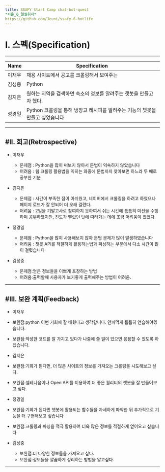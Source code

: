 ```yaml
---
title: SSAFY Start Camp chat-bot-quest
*서울_6_일필휘지*
https://github.com/Jeuni/ssafy-6-hotlife
---
```


# I. 스펙(Specification)
--------------------------

|Name|Specification|
|------|-----------|
|이재우|채용 사이트에서 공고를 크롤링해서 보여주는 |
|김성중|Python|
|김지은|원하는 지역을 검색하면 숙소의 정보를 알려주는 챗봇을 만들고자 했다.|
|정경일|Python 크롤링을 통해 냉장고 레시피를 알려주는 기능의 챗봇을 만들고 싶었습니다|

--------------------------

#II. 회고(Retrospective)
--------------------------

+ 이재우
  + 문제점 : Python을 많이 써보지 않아서 문법이 익숙하지 않았습니다
  + 어려움 : 웹 크롤링 활용법을 익히는 와중에 문법까지 찾아보면 하느라 두 배로 공부한 기분

+ 김지은
  + 문제점 : 시간이 부족한 점이 아쉬웠고, 네이버에서 크롤링을 하려고 하였으나 페이지 로드가 잘 안되어 더 오래 걸렸다.
  + 어려움 : 2일을 기말고사로 참여하지 못하여서 쉬는 시간에 틈틈히 미션을 수행하며 공부하였지만, 진도가 빨랐던 탓에 따라가는 데에 조금 어려움이 있었다.

+ 정경일
  + 문제점 : Python을 많이 사용해보지 않아 문법 문제가 많이 발생하였습니다
  + 어려움 : 챗봇 API를 적절하게 활용하는법과 파싱하는 부분에서 다소 시간이 많이 걸렸습니다
 
+ 김성중
  + 문제점:얻은 정보들을 이쁘게 포장하는 방법
  + 어려움:출력할때 사용자가 보기좋게 출력해주는 방법이 어려움.

 
--------------------------

#III. 보완 계획(Feedback)
--------------------------

+ 이재우
 + 보완점:python 이번 기회에 잘 배웠다고 생각합니다. 안까먹게 틈틈히 연습해야겠습니다.
 + 보완점:작성한 코드를 잘 가지고 있다가 나중에 쓸 일이 있으면 응용할 수 있도록 하겠습니다.

+ 김지은
 + 보완점:기회가 된다면, 더 많은 사이트의 정보를 가져오는 크롤링을 시도해보고 싶다.
 + 보완점:셀레니움이나 Open API를 이용하여 더 좋은 퀄리티의 챗봇을 잘 만들어보고 싶다.

+ 정경일
 + 보완점:기회가 된다면 챗봇에 활용되는 함수들을 자세하게 파악한 뒤 추가적으로 기능을 더 구현해보고 싶습니다
 + 보완점:크롤링과 파싱을 적극 활용하여 더욱 많은 정보를 적절하게 얻어오고 싶습니다 
 
+ 김성중

  + 보완점:더 다양한 정보들을 가져오고 싶다.
  + 보완점:정보들을 깔끔하게 정리하는 방법을 알고싶다.

 
--------------------------

